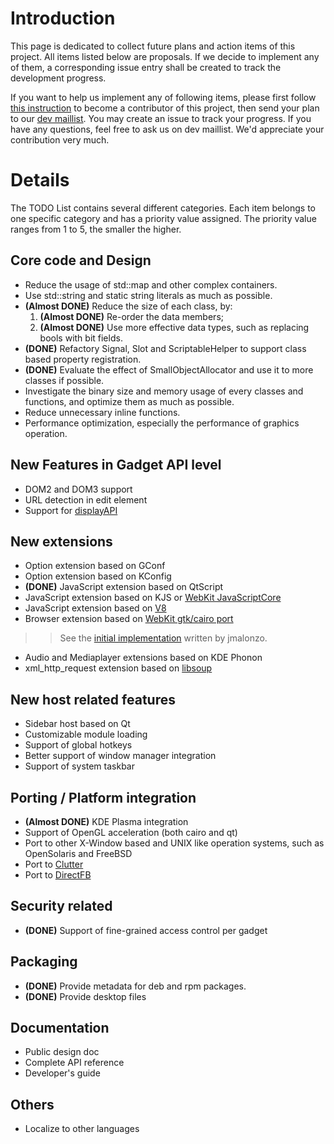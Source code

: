 # Introduction #

This page is dedicated to collect future plans and action items of this project. All items listed below are proposals. If we decide to implement any of them, a corresponding issue entry shall be created to track the development progress.

If you want to help us implement any of following items, please first follow [this instruction](BecomingAContributor.md) to become a contributor of this project, then send your plan to our [dev maillist](http://groups.google.com/group/google-gadgets-for-linux-dev). You may create an issue to track your progress. If you have any questions, feel free to ask us on dev maillist. We'd appreciate your contribution very much.

# Details #

The TODO List contains several different categories. Each item belongs to one specific category and has a priority value assigned. The priority value ranges from 1 to 5, the smaller the higher.

## Core code and Design ##

  * Reduce the usage of std::map and other complex containers.
  * Use std::string and static string literals as much as possible.
  * **(Almost DONE)** Reduce the size of each class, by:
    1. **(Almost DONE)** Re-order the data members;
    1. **(Almost DONE)** Use more effective data types, such as replacing bools with bit fields.
  * **(DONE)** Refactory Signal, Slot and ScriptableHelper to support class based property registration.
  * **(DONE)** Evaluate the effect of SmallObjectAllocator and use it to more classes if possible.
  * Investigate the binary size and memory usage of every classes and functions, and optimize them as much as possible.
  * Reduce unnecessary inline functions.
  * Performance optimization, especially the performance of graphics operation.

## New Features in Gadget API level ##

  * DOM2 and DOM3 support
  * URL detection in edit element
  * Support for [displayAPI](http://code.google.com/intl/zh-CN/apis/desktop/docs/script.html)

## New extensions ##

  * Option extension based on GConf
  * Option extension based on KConfig
  * **(DONE)** JavaScript extension based on QtScript
  * JavaScript extension based on KJS or [WebKit JavaScriptCore](http://webkit.org/projects/javascript/)
  * JavaScript extension based on [V8](http://code.google.com/p/v8/)
  * Browser extension based on [WebKit gtk/cairo port](http://live.gnome.org/WebKitGtk)
> > See the [initial implementation](http://code.google.com/p/google-gadgets-for-linux/issues/detail?id=132) written by jmalonzo.
  * Audio and Mediaplayer extensions based on KDE Phonon
  * xml\_http\_request extension based on [libsoup](http://live.gnome.org/LibSoup)

## New host related features ##

  * Sidebar host based on Qt
  * Customizable module loading
  * Support of global hotkeys
  * Better support of window manager integration
  * Support of system taskbar

## Porting / Platform integration ##

  * **(Almost DONE)** KDE Plasma integration
  * Support of OpenGL acceleration (both cairo and qt)
  * Port to other X-Window based and UNIX like operation systems, such as OpenSolaris and FreeBSD
  * Port to [Clutter](http://www.clutter-project.org/)
  * Port to [DirectFB](http://www.directfb.org/)

## Security related ##

  * **(DONE)** Support of fine-grained access control per gadget

## Packaging ##

  * **(DONE)** Provide metadata for deb and rpm packages.
  * **(DONE)** Provide desktop files

## Documentation ##

  * Public design doc
  * Complete API reference
  * Developer's guide

## Others ##
  * Localize to other languages